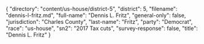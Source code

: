 {
  "directory": "content/us-house/district-5",
  "district": 5,
  "filename": "dennis-l-fritz.md",
  "full-name": "Dennis L. Fritz",
  "general-only": false,
  "jurisdiction": "Charles County",
  "last-name": "Fritz",
  "party": "Democrat",
  "race": "us-house",
  "sn2": "2017 Tax cuts",
  "survey-response": false,
  "title": "Dennis L. Fritz"
}
